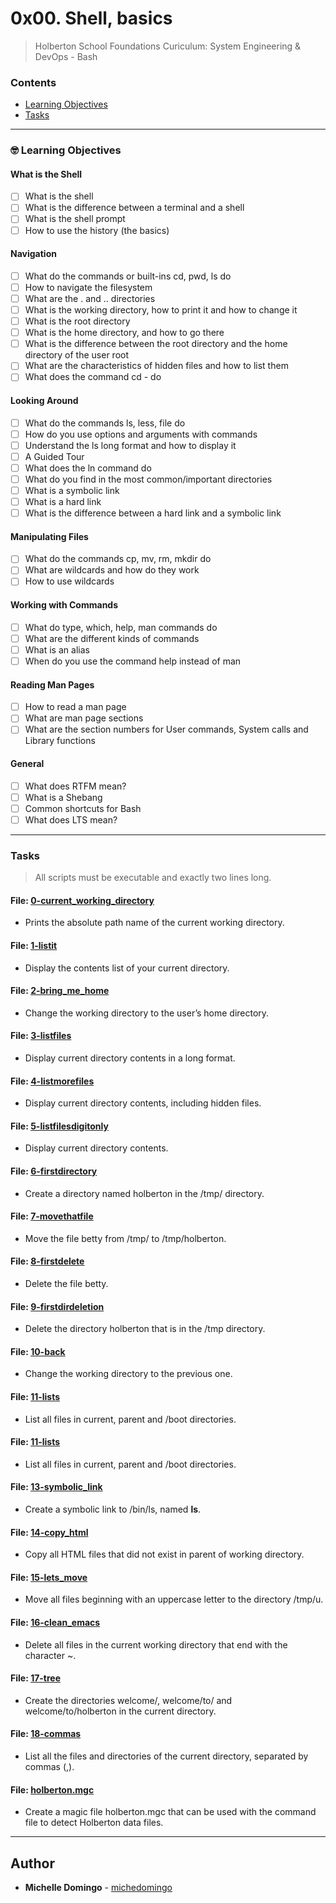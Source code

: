 # 0x00. Shell, basics
> Holberton School Foundations Curiculum: System Engineering & DevOps - Bash

### Contents
- [Learning Objectives](https://github.com/michedomingo/holberton-system_engineering-devops/tree/master/0x00-shell_basics/#basics)
- [Tasks](https://github.com/michedomingo/holberton-system_engineering-devops/tree/master/0x00-shell_basics/#tasks)
___
<a name="basics"></a>

### 🤓 Learning Objectives
#### What is the Shell
- [ ] What is the shell
- [ ] What is the difference between a terminal and a shell
- [ ] What is the shell prompt
- [ ] How to use the history (the basics)
#### Navigation
- [ ] What do the commands or built-ins cd, pwd, ls do
- [ ] How to navigate the filesystem
- [ ] What are the . and .. directories
- [ ] What is the working directory, how to print it and how to change it
- [ ] What is the root directory
- [ ] What is the home directory, and how to go there
- [ ] What is the difference between the root directory and the home directory of the user root
- [ ] What are the characteristics of hidden files and how to list them
- [ ] What does the command cd - do
#### Looking Around
- [ ] What do the commands ls, less, file do
- [ ] How do you use options and arguments with commands
- [ ] Understand the ls long format and how to display it
- [ ] A Guided Tour
- [ ] What does the ln command do
- [ ] What do you find in the most common/important directories
- [ ] What is a symbolic link
- [ ] What is a hard link
- [ ] What is the difference between a hard link and a symbolic link
#### Manipulating Files
- [ ] What do the commands cp, mv, rm, mkdir do
- [ ] What are wildcards and how do they work
- [ ] How to use wildcards
#### Working with Commands
- [ ] What do type, which, help, man commands do
- [ ] What are the different kinds of commands
- [ ] What is an alias
- [ ] When do you use the command help instead of man
#### Reading Man Pages
- [ ] How to read a man page
- [ ] What are man page sections
- [ ] What are the section numbers for User commands, System calls and Library functions
#### General
- [ ] What does RTFM mean?
- [ ] What is a Shebang
- [ ] Common shortcuts for Bash
- [ ] What does LTS mean?
___
<a name="tasks"></a>
### Tasks
> All scripts must be executable and exactly two lines long.

#### File: [0-current_working_directory](https://github.com/michedomingo/holberton-system_engineering-devops/blob/master/0x00-shell_basics/0-current_working_directory)
- Prints the absolute path name of the current working directory.

#### File: [1-listit](https://github.com/michedomingo/holberton-system_engineering-devops/blob/master/0x00-shell_basics/1-listit)
- Display the contents list of your current directory.

#### File: [2-bring_me_home](https://github.com/michedomingo/holberton-system_engineering-devops/blob/master/0x00-shell_basics/2-bring_me_home)
- Change the working directory to the user’s home directory.

#### File: [3-listfiles](https://github.com/michedomingo/holberton-system_engineering-devops/blob/master/0x00-shell_basics/3-listfiles)
- Display current directory contents in a long format.

#### File: [4-listmorefiles](https://github.com/michedomingo/holberton-system_engineering-devops/blob/master/0x00-shell_basics/4-listmorefiles)
- Display current directory contents, including hidden files.

#### File: [5-listfilesdigitonly](https://github.com/michedomingo/holberton-system_engineering-devops/blob/master/0x00-shell_basics/5-listfilesdigitonly)
- Display current directory contents.

#### File: [6-firstdirectory](https://github.com/michedomingo/holberton-system_engineering-devops/blob/master/0x00-shell_basics/6-firstdirectory)
- Create a directory named holberton in the /tmp/ directory.

#### File: [7-movethatfile](https://github.com/michedomingo/holberton-system_engineering-devops/blob/master/0x00-shell_basics/7-movethatfile)
- Move the file betty from /tmp/ to /tmp/holberton.

#### File: [8-firstdelete](https://github.com/michedomingo/holberton-system_engineering-devops/blob/master/0x00-shell_basics/8-firstdelete)
- Delete the file betty.

#### File: [9-firstdirdeletion](https://github.com/michedomingo/holberton-system_engineering-devops/blob/master/0x00-shell_basics/9-firstdirdeletion)
- Delete the directory holberton that is in the /tmp directory.

#### File: [10-back](https://github.com/michedomingo/holberton-system_engineering-devops/blob/master/0x00-shell_basics/10-back)
- Change the working directory to the previous one.

#### File: [11-lists](https://github.com/michedomingo/holberton-system_engineering-devops/blob/master/0x00-shell_basics/11-lists)
- List all files in current, parent and /boot directories.

#### File: [11-lists](https://github.com/michedomingo/holberton-system_engineering-devops/blob/master/0x00-shell_basics/11-lists)
- List all files in current, parent and /boot directories.

#### File: [13-symbolic_link](https://github.com/michedomingo/holberton-system_engineering-devops/blob/master/0x00-shell_basics/13-symbolic_link)
- Create a symbolic link to /bin/ls, named __ls__.

#### File: [14-copy_html](https://github.com/michedomingo/holberton-system_engineering-devops/blob/master/0x00-shell_basics/14-copy_html)
- Copy all HTML files that did not exist in parent of working directory.

#### File: [15-lets_move](https://github.com/michedomingo/holberton-system_engineering-devops/blob/master/0x00-shell_basics/15-lets_move)
- Move all files beginning with an uppercase letter to the directory /tmp/u.

#### File: [16-clean_emacs](https://github.com/michedomingo/holberton-system_engineering-devops/blob/master/0x00-shell_basics/16-clean_emacs)
- Delete all files in the current working directory that end with the character ~.

#### File: [17-tree](https://github.com/michedomingo/holberton-system_engineering-devops/blob/master/0x00-shell_basics/17-tree)
- Create the directories welcome/, welcome/to/ and welcome/to/holberton in the current directory.

#### File: [18-commas](https://github.com/michedomingo/holberton-system_engineering-devops/blob/master/0x00-shell_basics/18-commas)
- List all the files and directories of the current directory, separated by commas (,).

#### File: [holberton.mgc](https://github.com/michedomingo/holberton-system_engineering-devops/blob/master/0x00-shell_basics/holberton.mgc)
- Create a magic file holberton.mgc that can be used with the command file to detect Holberton data files. 
___
## Author
* **Michelle Domingo** - [michedomingo](https://github.com/michedomingo)

